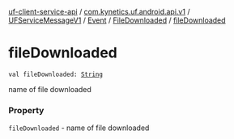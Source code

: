 [uf-client-service-api](../../../../index.md) / [com.kynetics.uf.android.api.v1](../../../index.md) / [UFServiceMessageV1](../../index.md) / [Event](../index.md) / [FileDownloaded](index.md) / [fileDownloaded](./file-downloaded.md)

# fileDownloaded

`val fileDownloaded: `[`String`](https://kotlinlang.org/api/latest/jvm/stdlib/kotlin/-string/index.html)

name of file downloaded

### Property

`fileDownloaded` - name of file downloaded